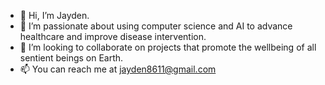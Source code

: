 - 👋 Hi, I’m Jayden.
- 👀 I’m passionate about using computer science and AI to advance healthcare and improve disease intervention.
- 💞️ I’m looking to collaborate on projects that promote the wellbeing of all sentient beings on Earth.
- 📫 You can reach me at jayden8611@gmail.com

<!---
uandiqueue/uandiqueue is a ✨ special ✨ repository because its `README.md` (this file) appears on your GitHub profile.
You can click the Preview link to take a look at your changes.
--->

